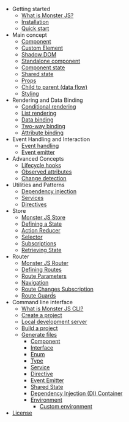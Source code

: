 - Getting started
    - [What is Monster JS?](/?id=what-is-monster-js)
    - [Installation](getting-started/installation.md)
    - [Quick start](getting-started/quick-start.md)
- Main concept
    - [Component](main-concept/component.md)
    - [Custom Element](main-concept/custom-element.md)
    - [Shadow DOM](main-concept/shadow-dom.md)
    - [Standalone component](main-concept/standalone-component.md)
    - [Component state](main-concept/component-state.md)
    - [Shared state](main-concept/shared-state.md)
    - [Props](main-concept/props.md)
    - [Child to parent (data flow)](main-concept/child-to-parent-data-flow.md)
    - [Styling](main-concept/styling.md)
- Rendering and Data Binding
    - [Conditional rendering](main-concept/conditional-rendering.md)
    - [List rendering](main-concept/list-rendering.md)
    - [Data binding](main-concept/data-binding.md)
    - [Two-way binding](main-concept/two-way-binding.md)
    - [Attribute binding](main-concept/attribute-binding.md)
- Event Handling and Interaction
    - [Event handling](main-concept/event-handling.md)
    - [Event emitter](main-concept/event-emitter.md)
- Advanced Concepts
    - [Lifecycle hooks](main-concept/lifecycle-hooks.md)
    - [Observed attributes](main-concept/observed-attributes.md)
    - [Change detection](main-concept/change-detection.md)
- Utilities and Patterns
    - [Dependency injection](main-concept/dependency-injection.md)
    - [Services](main-concept/services.md)
    - [Directives](main-concept/directives.md)
- Store
    - [Monster JS Store](store/monster-js-store.md)
    - [Defining a State](store/defining-a-state.md)
    - [Action Reducer](store/action-reducer.md)
    - [Selector](store/selectors.md)
    - [Subscriptions](store/subscriptions.md)
    - [Retrieving State](store/retrieving-state.md)
- Router
    - [Monster JS Router](router/monster-js-router.md)
    - [Defining Routes](router/defining-routes.md)
    - [Route Parameters](router/route-parameters.md)
    - [Navigation](router/navigation.md)
    - [Route Changes Subscription](router/route-changes-subscription.md)
    - [Route Guards](router/route-guard.md)
- Command line interface
    - [What is Monster JS CLI?](cli/what-is-monster-js-cli.md)
    - [Create a project](cli/create-a-project.md)
    - [Local development server](cli/local-development-server.md)
    - [Build a project](cli/build-a-project.md)
    - [Generate files](cli/generate-files.md)
        - [Component](/cli/generate-files?id=generate-a-component)
        - [Interface](/cli/generate-files?id=generate-an-interface)
        - [Enum](/cli/generate-files?id=generate-an-enum)
        - [Type](/cli/generate-files?id=generate-a-type)
        - [Service](/cli/generate-files?id=generate-a-service)
        - [Directive](/cli/generate-files?id=generate-a-directive)
        - [Event Emitter](/cli/generate-files?id=generate-an-event-emitter)
        - [Shared State](/cli/generate-files?id=generate-shared-state)
        - [Dependency Injection (DI) Container](/cli/generate-files?id=generate-a-di-container)
        - [Environment](/cli/generate-files?id=generate-environment-files)
            - [Custom environment](/cli/generate-files?id=custom-environment)
- [License](license.md)
